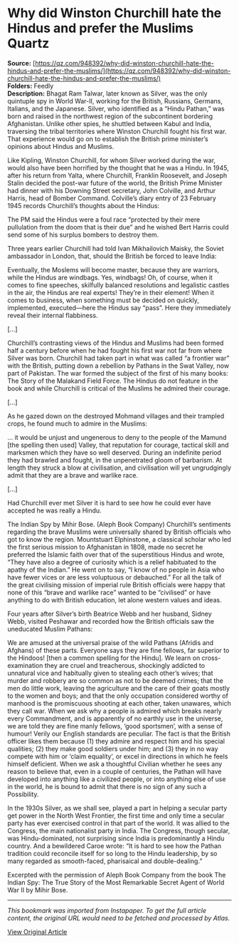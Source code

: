 # Why did Winston Churchill hate the Hindus and prefer the Muslims Quartz

**Source:** [https://qz.com/948392/why-did-winston-churchill-hate-the-hindus-and-prefer-the-muslims/](https://qz.com/948392/why-did-winston-churchill-hate-the-hindus-and-prefer-the-muslims/)  
**Folders:** Feedly  
**Description:** Bhagat Ram Talwar, later known as Silver, was the only quintuple spy in World War-II, working for the British, Russians, Germans, Italians, and the Japanese. Silver, who identified as a “Hindu Pathan,” was born and raised in the northwest region of the subcontinent bordering Afghanistan. Unlike other spies, he shuttled between Kabul and India, traversing the tribal territories where Winston Churchill fought his first war. That experience would go on to establish the British prime minister’s opinions about Hindus and Muslims.

Like Kipling, Winston Churchill, for whom Silver worked during the war, would also have been horrified by the thought that he was a Hindu. In 1945, after his return from Yalta, where Churchill, Franklin Roosevelt, and Joseph Stalin decided the post-war future of the world, the British Prime Minister had dinner with his Downing Street secretary, John Colville, and Arthur Harris, head of Bomber Command. Colville’s diary entry of 23 February 1945 records Churchill’s thoughts about the Hindus:

The PM said the Hindus were a foul race “protected by their mere pullulation from the doom that is their due” and he wished Bert Harris could send some of his surplus bombers to destroy them.

Three years earlier Churchill had told Ivan Mikhailovich Maisky, the Soviet ambassador in London, that, should the British be forced to leave India:

Eventually, the Moslems will become master, because they are warriors, while the Hindus are windbags. Yes, windbags! Oh, of course, when it comes to fine speeches, skilfully balanced resolutions and legalistic castles in the air, the Hindus are real experts! They’re in their element! When it comes to business, when something must be decided on quickly, implemented, executed—here the Hindus say “pass”. Here they immediately reveal their internal flabbiness.

[…]

Churchill’s contrasting views of the Hindus and Muslims had been formed half a century before when he had fought his first war not far from where Silver was born. Churchill had taken part in what was called “a frontier war” with the British, putting down a rebellion by Pathans in the Swat Valley, now part of Pakistan. The war formed the subject of the first of his many books: The Story of the Malakand Field Force. The Hindus do not feature in the book and while Churchill is critical of the Muslims he admired their courage.

[…]

As he gazed down on the destroyed Mohmand villages and their trampled crops, he found much to admire in the Muslims:

… it would be unjust and ungenerous to deny to the people of the Mamund [the spelling then used] Valley, that reputation for courage, tactical skill and marksmen which they have so well deserved. During an indefinite period they had brawled and fought, in the unpenetrated gloom of barbarism. At length they struck a blow at civilisation, and civilisation will yet ungrudgingly admit that they are a brave and warlike race.

[…]

Had Churchill ever met Silver it is hard to see how he could ever have accepted he was really a Hindu.

The Indian Spy by Mihir Bose. (Aleph Book Company)
Churchill’s sentiments regarding the brave Muslims were universally shared by British officials who got to know the region. Mountstuart Elphinstone, a classical scholar who led the first serious mission to Afghanistan in 1808, made no secret he preferred the Islamic faith over that of the superstitious Hindus and wrote, “They have also a degree of curiosity which is a relief habituated to the apathy of the Indian.” He went on to say, “I know of no people in Asia who have fewer vices or are less voluptuous or debauched.” For all the talk of the great civilising mission of imperial rule British officials were happy that none of this “brave and warlike race” wanted to be “civilised” or have anything to do with British education, let alone western values and ideas.

Four years after Silver’s birth Beatrice Webb and her husband, Sidney Webb, visited Peshawar and recorded how the British officials saw the uneducated Muslim Pathans:

We are amused at the universal praise of the wild Pathans (Afridis and Afghans) of these parts. Everyone says they are fine fellows, far superior to the Hindoos! [then a common spelling for the Hindu]. We learn on cross-examination they are cruel and treacherous, shockingly addicted to unnatural vice and habitually given to stealing each other’s wives; that murder and robbery are so common as not to be deemed crimes; that the men do little work, leaving the agriculture and the care of their goats mostly to the women and boys; and that the only occupation considered worthy of manhood is the promiscuous shooting at each other, taken unawares, which they call war. When we ask why a people is admired which breaks nearly every Commandment, and is apparently of no earthly use in the universe, we are told they are fine manly fellows, ‘good sportsmen’, with a sense of humour! Verily our English standards are peculiar. The fact is that the British officer likes them because (1) they admire and respect him and his special qualities; (2) they make good soldiers under him; and (3) they in no way compete with him or ‘claim equality’, or excel in directions in which he feels himself deficient. When we ask a thoughtful Civilian whether he sees any reason to believe that, even in a couple of centuries, the Pathan will have developed into anything like a civilized people, or into anything else of use in the world, he is bound to admit that there is no sign of any such a Possibility.

In the 1930s Silver, as we shall see, played a part in helping a secular party get power in the North West Frontier, the first time and only time a secular party has ever exercised control in that part of the world. It was allied to the Congress, the main nationalist party in India. The Congress, though secular, was Hindu-dominated, not surprising since India is predominantly a Hindu country. And a bewildered Caroe wrote: “It is hard to see how the Pathan tradition could reconcile itself for so long to the Hindu leadership, by so many regarded as smooth-faced, pharisaical and double-dealing.”

Excerpted with the permission of Aleph Book Company from the book The Indian Spy: The True Story of the Most Remarkable Secret Agent of World War II by Mihir Bose. 

---

*This bookmark was imported from Instapaper. To get the full article content, the original URL would need to be fetched and processed by Atlas.*

[View Original Article](https://qz.com/948392/why-did-winston-churchill-hate-the-hindus-and-prefer-the-muslims/)
